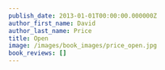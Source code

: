 ```yaml
---
publish_date: 2013-01-01T00:00:00.000000Z
author_first_name: David
author_last_name: Price
title: Open
image: /images/book_images/price_open.jpg
book_reviews: []
---
```

